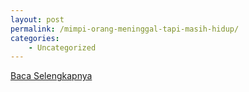 ```yaml
---
layout: post
permalink: /mimpi-orang-meninggal-tapi-masih-hidup/
categories:
    - Uncategorized
---
```


[Baca Selengkapnya](/03)